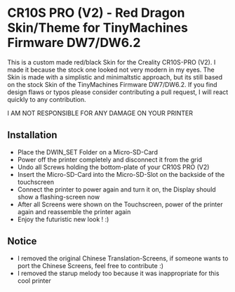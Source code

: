 # CR10S PRO (V2) - Red Dragon Skin/Theme for TinyMachines Firmware DW7/DW6.2

This is a custom made red/black Skin for the Creality CR10S-PRO (V2). 
I made it because the stock one looked not very modern in my eyes. 
The Skin is made with a simplistic and minimaltstic approach, but its still based on the stock Skin of the TinyMachines Firmware DW7/DW6.2. 
If you find design flaws or typos please consider contributing a pull request, I will react quickly to any contribution.

I AM NOT RESPONSIBLE FOR ANY DAMAGE ON YOUR PRINTER

## Installation
- Place the DWIN_SET Folder on a Micro-SD-Card
- Power off the printer completely and disconnect it from the grid
- Undo all Screws holding the bottom-plate of your CR10S PRO (V2)
- Insert the Micro-SD-Card into the Micro-SD-Slot on the backside of the touchscreen
- Connect the printer to power again and turn it on, the Display should show a flashing-screen now
- After all Screens were shown on the Touchscreen, power of the printer again and reassemble the printer again
- Enjoy the futuristic new look ! :)

## Notice
- I removed the original Chinese Translation-Screens, if someone wants to port the Chinese Screens, feel free to contribute :)
- I removed the starup melody too because it was inappropriate for this cool printer
